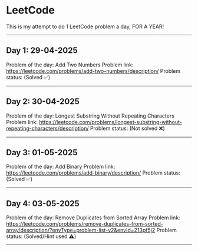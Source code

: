 # LeetCode

This is my attempt to do 1 LeetCode problem a day, FOR A YEAR!
___
## Day 1: 29-04-2025

Problem of the day: Add Two Numbers
Problem link: https://leetcode.com/problems/add-two-numbers/description/
Problem status: (Solved ✅)
___
## Day 2: 30-04-2025

Problem of the day: Longest Substring Without Repeating Characters
Problem link: https://leetcode.com/problems/longest-substring-without-repeating-characters/description/
Problem status: (Not solved ❌)
___
## Day 3: 01-05-2025

Problem of the day: Add Binary
Problem link: https://leetcode.com/problems/add-binary/description/
Problem status: (Solved ✅)
___
## Day 4: 03-05-2025

Problem of the day: Remove Duplicates from Sorted Array
Problem link: https://leetcode.com/problems/remove-duplicates-from-sorted-array/description/?envType=problem-list-v2&envId=213pf5j2
Problem status: (Solved/Hint used ⚠️)
___